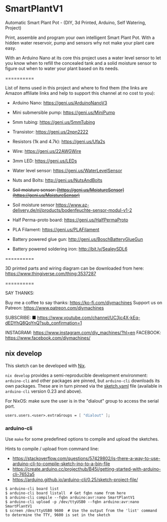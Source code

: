 # SmartPlantV1
Automatic Smart Plant Pot - (DIY, 3d Printed, Arduino, Self Watering, Project)


Print, assemble and program your own intelligent Smart Plant Pot. With a hidden water reservoir, pump and sensors why not make your plant care easy.

With an Arduino Nano at its core this project uses a water level sensor to let you know when to refill the concealed tank and a solid moisture sensor to figure out when to water your plant based on its needs.

==========

List of items used in this project and where to find them (the links are Amazon affiliate links and help to support this channel at no cost to you):

- Arduino Nano: https://geni.us/ArduinoNanoV3

- Mini submersible pump: https://geni.us/MiniPump

- 5mm tubing: https://geni.us/5mmTubing

- Transistor: https://geni.us/2npn2222

- Resistors (1k and 4.7k): https://geni.us/Ufa2s

- Wire: https://geni.us/22AWGWire

- 3mm LED: https://geni.us/LEDs

- Water level sensor: https://geni.us/WaterLevelSensor

- Nuts and Bolts: http://geni.us/NutsAndBolts

- ~~Soil moisture sensor: [https://geni.us/MoistureSensor](https://geni.us/MoistureSensor)~~

- Soil moisture sensor https://www.az-delivery.de/nl/products/bodenfeuchte-sensor-modul-v1-2

- Half Perma-proto board: https://geni.us/HalfPermaProto

- PLA Filament: https://geni.us/PLAFilament


- Battery powered glue gun: http://geni.us/BoschBatteryGlueGun

- Battery powered soldering iron:  http://bit.ly/SealeySDL6

==========

3D printed parts and wiring diagram can be downloaded from here: https://www.thingiverse.com/thing:3537287

==========

SAY THANKS:

Buy me a coffee to say thanks: https://ko-fi.com/diymachines
Support us on Patreon: https://www.patreon.com/diymachines

SUBSCRIBE:
■ https://www.youtube.com/channel/UC3jc4X-kEq-dEDYhQ8QoYnQ?sub_confirmation=1

INSTAGRAM: https://www.instagram.com/diy_machines/?hl=en
FACEBOOK: https://www.facebook.com/diymachines/


## nix develop

This sketch can be developed with [Nix](https://nixos.org/download.html).

`nix develop` provides a semi-reproducible development environment: `arduino-cli` and other packages are pinned, but `arduino-cli` downloads its own packages. These are in turn pinned via the [sketch.yaml](sketch.yaml) file (available in `arduino-cli` version 0.23 and above).

For NixOS: make sure the user is in the "dialout" group to access the serial port.

```nix
users.users.<user>.extraGroups = [ "dialout" ];
```

### arduino-cli

Use `make` for some predefined options to compile and upload the sketches.

Hints to compile / upload from command line:

* https://stackoverflow.com/questions/57429802/is-there-a-way-to-use-arduino-cli-to-compile-sketch-ino-to-a-bin-file
* https://create.arduino.cc/projecthub/B45i/getting-started-with-arduino-cli-7652a5
* https://arduino.github.io/arduino-cli/0.25/sketch-project-file/

```console
$ arduino-cli board list
$ arduino-cli board listall  # Get fqbn name from here
$ arduino-cli compile --fqbn arduino:avr:nano SmartPlantV1
$ arduino-cli upload -p /dev/ttyUSB0 --fqbn arduino:avr:nano SmartPlantV1
$ screen /dev/ttyUSB0 9600  # Use the output from the 'list' command to determine the TTY, 9600 is set in the sketch
```
